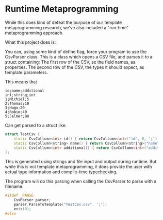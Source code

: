 
# Runtime Metaprogramming
While this does kind of defeat the purpose of our template metaprogramming research, we've also included a "run-time" metaprogramming approach.

What this project does is:

You can, using some kind of define flag, force your program to use the CsvParser class.
This is a class which opens a CSV file, and parses it to a struct containing:
The first row of the CSV, so the field names, as properties.
The second row of the CSV, the types it should expect, as template parameters.

This means that 

```
id;name;additional
int;string;int
1;Michiel;5
2;Thomas;10
3;Hugo;20
4;Robin;40
5;Jelmer;80
```

Can get parsed to a struct like:

```cpp
struct TestCsv {
	static CsvCollumn<int> id() { return CsvCollumn<int>("id", 0, ';');}
	static CsvCollumn<string> name() { return CsvCollumn<string>("name", 1, ';');}
	static CsvCollumn<int> additional() { return CsvCollumn<int>("additional", 2, ';');}
};
```

This is generated using strings and file input and output during runtime.
But while this is not template metaprogramming, it does provide the user with actual type information and compile-time typechecking.

The program will do this parsing when calling the CsvParser to parse with a filename.

```cpp
#ifdef _PARSE
    CsvParser parser;
    parser.ParseToTemplate("TestCsv.csv", ';');
    exit(0);
#else
```

